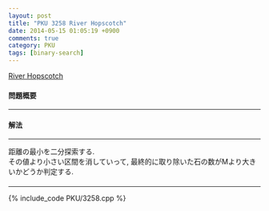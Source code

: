 ```yaml
---
layout: post
title: "PKU 3258 River Hopscotch"
date: 2014-05-15 01:05:19 +0900
comments: true
category: PKU
tags: [binary-search]
---
```


[River Hopscotch](http://poj.org/problem?id=3258)

#### 問題概要

****

#### 解法

****

距離の最小を二分探索する.  
その値より小さい区間を消していって, 最終的に取り除いた石の数がMより大きいかどうか判定する.

#### 

****

{% include_code PKU/3258.cpp %}
